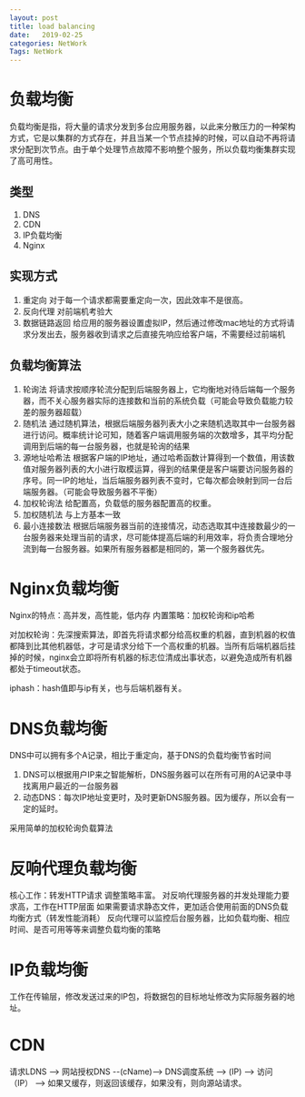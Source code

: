 ```yaml
---
layout: post
title: load balancing 
date:   2019-02-25
categories: NetWork
Tags: NetWork 
---
```


# 负载均衡
<!--more-->

负载均衡是指，将大量的请求分发到多台应用服务器，以此来分散压力的一种架构方式，它是以集群的方式存在，并且当某一个节点挂掉的时候，可以自动不再将请求分配到次节点。由于单个处理节点故障不影响整个服务，所以负载均衡集群实现了高可用性。

## 类型

1. DNS
2. CDN
3. IP负载均衡
4. Nginx

## 实现方式

1. 重定向
对于每一个请求都需要重定向一次，因此效率不是很高。
2. 反向代理
对前端机考验大
3. 数据链路返回
给应用的服务器设置虚拟IP，然后通过修改mac地址的方式将请求分发出去，服务器收到请求之后直接先响应给客户端，不需要经过前端机

## 负载均衡算法

1. 轮询法
将请求按顺序轮流分配到后端服务器上，它均衡地对待后端每一个服务器，而不关心服务器实际的连接数和当前的系统负载（可能会导致负载能力较差的服务器超载）
2. 随机法
通过随机算法，根据后端服务器列表大小之来随机选取其中一台服务器进行访问。概率统计论可知，随着客户端调用服务端的次数增多，其平均分配调用到后端的每一台服务器，也就是轮询的结果
3. 源地址哈希法
根据客户端的IP地址，通过哈希函数计算得到一个数值，用该数值对服务器列表的大小进行取模运算，得到的结果便是客户端要访问服务器的序号。同一IP的地址，当后端服务器列表不变时，它每次都会映射到同一台后端服务器。（可能会导致服务器不平衡）
4. 加权轮询法
给配置高，负载低的服务器配置高的权重。
5. 加权随机法
与上方基本一致
6. 最小连接数法
根据后端服务器当前的连接情况，动态选取其中连接数最少的一台服务器来处理当前的请求，尽可能体提高后端的利用效率，将负责合理地分流到每一台服务器。如果所有服务器都是相同的，第一个服务器优先。

# Nginx负载均衡

Nginx的特点：高并发，高性能，低内存
内置策略：加权轮询和ip哈希

对加权轮询：先深搜索算法，即首先将请求都分给高权重的机器，直到机器的权值都降到比其他机器低，才可是请求分给下一个高权重的机器。当所有后端机器后挂掉的时候，nginx会立即将所有机器的标志位清成出事状态，以避免造成所有机器都处于timeout状态。

iphash：hash值即与ip有关，也与后端机器有关。

# DNS负载均衡

DNS中可以拥有多个A记录，相比于重定向，基于DNS的负载均衡节省时间

1. DNS可以根据用户IP来之智能解析，DNS服务器可以在所有可用的A记录中寻找离用户最近的一台服务器
2. 动态DNS：每次IP地址变更时，及时更新DNS服务器。因为缓存，所以会有一定的延时。

采用简单的加权轮询负载算法

# 反响代理负载均衡

核心工作：转发HTTP请求
调整策略丰富。
对反响代理服务器的并发处理能力要求高，工作在HTTP层面
如果需要请求静态文件，更加适合使用前面的DNS负载均衡方式（转发性能消耗）
反向代理可以监控后台服务器，比如负载均衡、相应时间、是否可用等等来调整负载均衡的策略

# IP负载均衡

工作在传输层，修改发送过来的IP包，将数据包的目标地址修改为实际服务器的地址。

# CDN

请求LDNS --> 网站授权DNS --(cName)--> DNS调度系统 --> (IP) --> 访问（IP） --> 如果又缓存，则返回该缓存，如果没有，则向源站请求。

